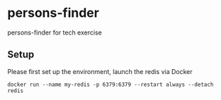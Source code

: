# persons-finder
persons-finder for tech exercise

## Setup
Please first set up the environment, launch the redis via Docker

``` 
docker run --name my-redis -p 6379:6379 --restart always --detach redis
```

